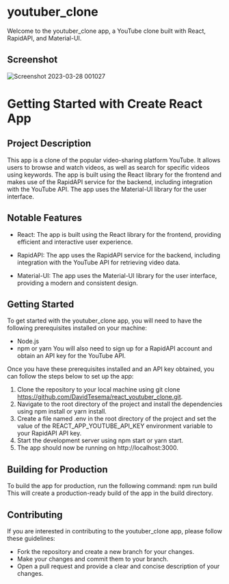 # youtuber_clone
Welcome to the youtuber_clone app, a YouTube clone built with React, RapidAPI, and Material-UI.
## Screenshot
![Screenshot 2023-03-28 001027](https://user-images.githubusercontent.com/105584546/228067747-68e0d22d-23df-43e6-a102-b8cf627f1789.png)

# Getting Started with Create React App

## Project Description

This app is a clone of the popular video-sharing platform YouTube. It allows users to browse and watch videos, as well as search for specific videos using keywords. The app is built using the React library for the frontend and makes use of the RapidAPI service for the backend, including integration with the YouTube API. The app uses the Material-UI library for the user interface.

## Notable Features
* React: The app is built using the React library for the frontend, providing efficient and interactive user experience.

* RapidAPI: The app uses the RapidAPI service for the backend, including integration with the YouTube API for retrieving video data.

* Material-UI: The app uses the Material-UI library for the user interface, providing a modern and consistent design.

## Getting Started
To get started with the youtuber_clone app, you will need to have the following prerequisites installed on your machine:

* Node.js
* npm or yarn
You will also need to sign up for a RapidAPI account and obtain an API key for the YouTube API.

Once you have these prerequisites installed and an API key obtained, you can follow the steps below to set up the app:

1. Clone the repository to your local machine using git clone https://github.com/DavidTesema/react_youtuber_clone.git.
2. Navigate to the root directory of the project and install the dependencies using npm install or yarn install.
3. Create a file named .env in the root directory of the project and set the value of the REACT_APP_YOUTUBE_API_KEY environment variable to your RapidAPI API key.
4. Start the development server using npm start or yarn start.
5. The app should now be running on http://localhost:3000.
## Building for Production
To build the app for production, run the following command: npm run build This will create a production-ready build of the app in the build directory.

## Contributing
If you are interested in contributing to the youtuber_clone app, please follow these guidelines:

* Fork the repository and create a new branch for your changes.
* Make your changes and commit them to your branch.
* Open a pull request and provide a clear and concise description of your changes.
